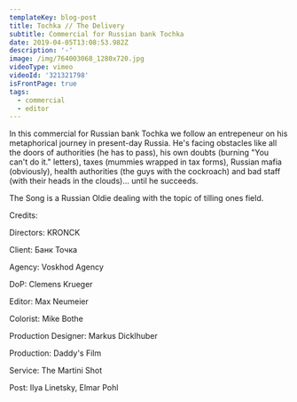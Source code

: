 ```yaml
---
templateKey: blog-post
title: Tochka // The Delivery
subtitle: Commercial for Russian bank Tochka
date: 2019-04-05T13:08:53.982Z
description: '-'
image: /img/764003068_1280x720.jpg
videoType: vimeo
videoId: '321321798'
isFrontPage: true
tags:
  - commercial
  - editor
---
```

In this commercial for Russian bank Tochka we follow an entrepeneur on his metaphorical journey in present-day Russia. He's facing obstacles like all the doors of authorities (he has to pass), his own doubts (burning "You can't do it." letters), taxes (mummies wrapped in tax forms), Russian mafia (obviously), health authorities (the guys with the cockroach) and bad staff (with their heads in the clouds)... until he succeeds.

The Song is a Russian Oldie dealing with the topic of tilling ones field. 

Credits: 

Directors: KRONCK

Client: Банк Точка

Agency: Voskhod Agency

DoP: Clemens Krueger

Editor: Max Neumeier

Colorist: Mike Bothe

Production Designer: Markus Dicklhuber

Production: Daddy's Film

Service: The Martini Shot

Post: Ilya Linetsky, Elmar Pohl
